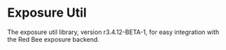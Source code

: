 # Exposure Util

The exposure util library, version r3.4.12-BETA-1, for easy integration with the Red Bee exposure backend.